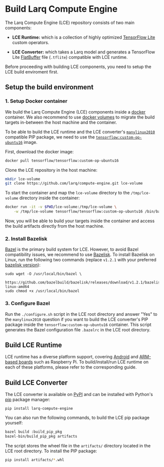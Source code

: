 # Build Larq Compute Engine

The Larq Compute Engine (LCE) repository consists of two main components:

- **LCE Runtime:** which is a collection of highly optimized
  [TensorFlow Lite](https://www.tensorflow.org/lite) custom operators.

- **LCE Converter:** which takes a Larq model and generates a TensorFlow Lite
  [FlatBuffer](https://google.github.io/flatbuffers/) file (`.tflite`) compatible
  with LCE runtime.

Before proceeding with building LCE components, you need to setup the LCE
build enviroment first.

## Setup the build environment

### 1. Setup Docker container

We build the Larq Compute Engine (LCE) components inside a
[docker](https://www.docker.com/) container. We also recommend to use
[docker volumes](https://docs.docker.com/storage/volumes/)
to migrate the build targets in-between the host machine and the container.

To be able to build the LCE runtime and the LCE converter's
[`manylinux2010`](https://www.python.org/dev/peps/pep-0571/) compatible PIP
package, we need to use the [`tensorflow:custom-op-ubuntu16`](https://hub.docker.com/r/tensorflow/tensorflow)
image.

First, download the docker image:

```bash
docker pull tensorflow/tensorflow:custom-op-ubuntu16
```

Clone the LCE repository in the host machine:

```bash
mkdir lce-volume
git clone https://github.com/larq/compute-engine.git lce-volume
```

To start the container and map the `lce-volume` directory to the `/tmp/lce-volume`
directory inside the container:

```bash
docker run -it -v $PWD/lce-volume:/tmp/lce-volume \
    -w /tmp/lce-volume tensorflow/tensorflow:custom-op-ubuntu16 /bin/bash
```

Now, you will be able to build your targets inside the container
and access the build artifacts directly from the host machine.

### 2. Install Bazelisk

[Bazel](https://bazel.build/) is the primary build system for LCE.
However, to avoid Bazel compatibility issues,
we recommend to use [Bazelisk](https://github.com/bazelbuild/bazelisk).
To install Bazelisk on Linux, run the following two commands
(replace `v1.2.1` with your preferred
[bazelisk version](https://github.com/bazelbuild/bazelisk/releases)):

```shell
sudo wget -O /usr/local/bin/bazel \
    https://github.com/bazelbuild/bazelisk/releases/download/v1.2.1/bazelisk-linux-amd64
sudo chmod +x /usr/local/bin/bazel
```
### 3. Configure Bazel ###

Run the ```./configure.sh``` script in the LCE root directory and answer
"Yes" to the ```manylinux2010``` question if you want to build the
LCE converter's PIP package inside the `tensorflow:custom-op-ubuntu16`
container. This script generates the Bazel configuration file `.bazelrc`
in the LCE root directory.

## Build LCE Runtime

LCE runtime has a diverse platform support, covering
[Android](https://docs.larq.dev/compute-engine/quickstart_android) and [ARM-based boards](https://docs.larq.dev/compute-engine/build_arm)
such as Raspberry Pi. To build/install/run LCE runtime on
each of these platforms, please refer to the corresponding guide.

## Build LCE Converter

The LCE converter is available on [PyPI](https://pypi.org/project/larq-compute-engine/)
and can be installed with Python's [pip](https://pip.pypa.io/en/stable/)
package manager:

```shell
pip install larq-compute-engine
```

You can also run the following commands,
to build the LCE pip package yourself:

```bash
bazel build :build_pip_pkg
bazel-bin/build_pip_pkg artifacts
```

The script stores the wheel file in the `artifacts/` directory located in the
LCE root directory. To install the PIP package:

```bash
pip install artifacts/*.whl
```
